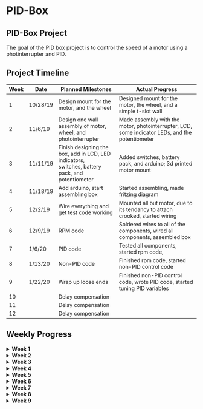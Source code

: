 
# PID-Box
## PID-Box Project <!--Temporary Title-->
The goal of the PID box project is to control the speed of a motor using a photinterrupter and PID.
## Project Timeline

|Week|Date| Planned Milestones|Actual Progress|
|----| -- | ----------------- |--------|
|1|10/28/19|Design mount for the motor, and the wheel|Designed mount for the motor, the wheel, and a simple t-slot wall|
|2|11/6/19|Design one wall assembly of motor, wheel, and <br/>photointerrupter|Made assembly with the motor, photointerrupter, LCD, some indicator LEDs, and the potentiometer|
|3|11/11/19|Finish designing the box, add in LCD, LED indicators,<br/> switches, battery pack, and potentiometer|Added switches, battery pack, and arduino; 3d printed motor mount|
|4|11/18/19|Add arduino, start assembling box|Started assembling, made fritzing diagram|
|5|12/2/19|Wire everything and get test code working|Mounted all but motor, due to its tendancy to attach crooked, started wiring|
|6|12/9/19|RPM code|Soldered wires to all of the components, wired all components, assembled box|
|7|1/6/20|PID code|Tested all components, started rpm code, |
|8|1/13/20|Non-PID code|Finished rpm code, started non-PID control code|
|9|1/22/20 |Wrap up loose ends|Finished non-PID control code, wrote PID code, started tuning PID variables|
|10||Delay compensation||
|11||Delay compensation||
|12||Delay compensation||

## Weekly Progress
<details><summary><b>Week 1</b></summary>
<p>
  
* Designed mount for motor
* Designed wheel 
<br/>
<IMG SRC="Media/MotorMount1.PNG" width="273" height="200"> <IMG SRC="Media/InterruptWheel1.PNG" width="252" height="200"><IMG SRC="Media/MotorAssem1.PNG" width="231" height="200">
<br/>
On schedule
</p>
</details>
  

<details><summary><b>Week 2</b></summary>
<p>
  
* Made sub-assembly of the motor, wheel, and photointerrupter

<br/>
<IMG SRC="Media/PhotointerrupterMotorSubassem11-6.PNG" width="273" height="200">

* Added a row of LEDs that will show the speed

<IMG SRC="Media/PIDBoxAssem11-8.PNG" width="335" height="200">
<br/> On schedule
</p>
</details>
  

<details><summary><b>Week 3</b></summary>
<p>
  
* Added in the rest of the components
* 3d printed the motor mount
* Made drawing of all PID box walls
<IMG SRC="Media/PIDGif.gif" width="400" height="400">
<br/> On schedule
</p>
</details>
  
<details><summary><b>Week 4</b></summary>
<p>
  
* Laser cut all walls
* Drilled to fix some holes that were the wrong size
* Recut a wall to have labels
* Started making fritzing diagram
On Schedule
</p>
</details>
  

<details><summary><b>Week 5</b></summary>
<p>
  
* Got potentiometer and motor control working with test code
* Broke the wheel trying to put it on
* Made the hole in the wheel slightly wider and recut
* Having trouble attaching the motor and wheel straight
<br/>Behind due to delays in mounting motor 
</p>
</details>
  
<details><summary><b>Week 6</b></summary>
<p>

* Soldered wires to all components
* Finished assembling box
* Note: Leave space for wiring so you don't end up having to cram the wiring into a small box <br/>
<IMG SRC="Media/PIDBoxWiring.JPG" width="267" height="200"> <br/>
One week behind due to delays in wiring
</p>
</details>

<details><summary><b>Week 7</b></summary>
<p>
* Tested all components
* Wrote rpm code
</p>
</details>

<details><summary><b>Week 8</b></summary>
<p>
* Finished and tested rpm code
* Started non-PID motor control code
</p>
</details>

<details><summary><b>Week 9</b></summary>
<p>
* Finished non-PID motor control code
* Finished PID control code
* Started tuning PID variables
</p>
</details>
